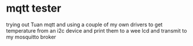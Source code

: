 # mqtt tester

trying out Tuan mqtt and using a couple of my own drivers to get temperature from an i2c device and print them to a wee lcd and transmit to my mosquitto broker
